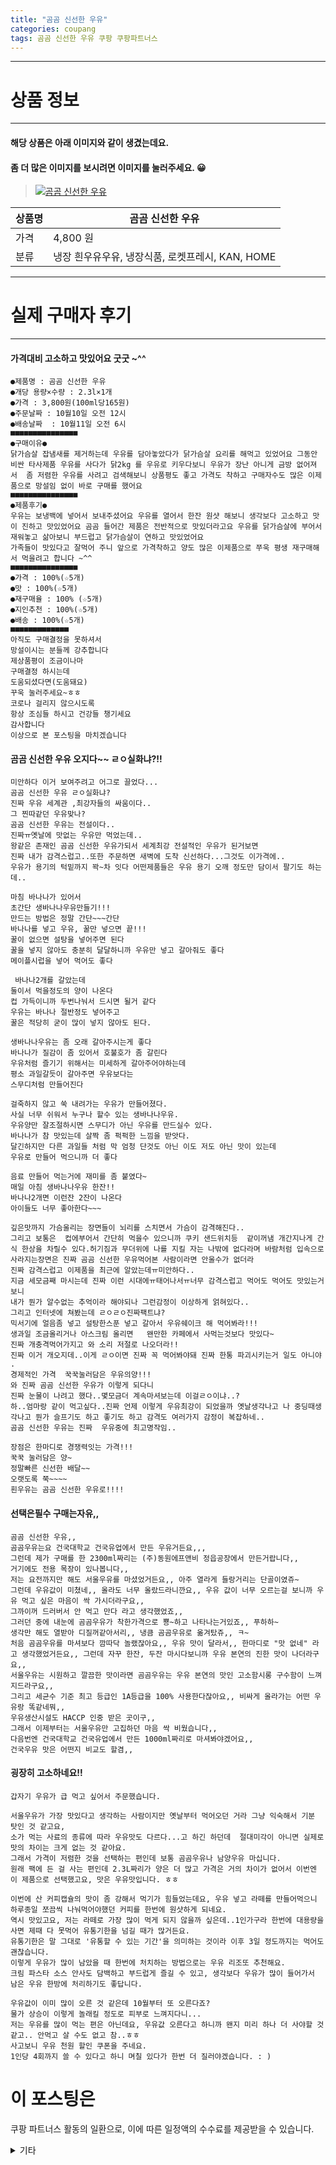 ```yaml
---
title: "곰곰 신선한 우유"
categories: coupang
tags: 곰곰 신선한 우유 쿠팡 쿠팡파트너스
---
```

---

# 상품 정보

---

#### 해당 상품은 아래 이미지와 같이 생겼는데요. 
#### 좀 더 많은 이미지를 보시려면 이미지를 눌러주세요. 😀
> [![곰곰 신선한 우유](https://static.coupangcdn.com/image/retail/images/188570035344745-ad515e4b-a019-4b3b-a748-0fc90d7f4192.jpg)](/re/AFFSDP?lptag=AF4416228&subid=AF4416228&pageKey=1232968322&itemId=2226804174&vendorItemId=70224444586&traceid=V0-153-1fc5b0b4f277ae56 "bk_decode")

상품명 | 곰곰 신선한 우유
-------|-------
가격 | 4,800 원
분류 | 냉장 흰우유우유, 냉장식품, 로켓프레시, KAN, HOME

---

# 실제 구매자 후기

---


####    가격대비 고소하고 맛있어요 굿굿 ~^^
    ●제품명 : 곰곰 신선한 우유
    ●개당 용량×수량 : 2.3l×1개
    ●가격 : 3,800원(100ml당165원)
    ●주문날짜 : 10월10일 오전 12시
    ●배송날짜  : 10월11일 오전 6시
    ■■■■■■■■■■■■■■■
    ●구매이유●
    닭가슴살 잡냄새를 제거하는데 우유를 담아놓았다가 닭가슴살 요리를 해먹고 있었어요 그동안 비싼 타사제품 우유를 사다가 닭2kg 를 우유로 키우다보니 우유가 장난 아니게 금방 없어져서  좀 저렴한 우유를 사려고 검색해보니 상품평도 좋고 가격도 착하고 구매자수도 많은 이제품으로 망설임 없이 바로 구매를 했어요 
    ■■■■■■■■■■■■■■■
    ●제품후기●
    우유는 보냉백에 넣어서 보내주셨어요 우유를 열어서 한잔 원샷 해보니 생각보다 고소하고 맛이 진하고 맛있었어요 곰곰 들어간 제품은 전반적으로 맛있더라고요 우유를 닭가슴살에 부어서 재워놓고 삶아보니 부드럽고 닭가슴살이 연하고 맛있었어요 
    가족들이 맛있다고 잘먹어 주니 앞으로 가격착하고 양도 많은 이제품으로 쭈욱 평생 재구매해서 먹을려고 합니다 ~^^
    ■■■■■■■■■■■■■■■
    ●가격 : 100%(☆5개)
    ●맛 : 100%(☆5개)
    ●재구매율 : 100% (☆5개)
    ●지인추천 : 100%(☆5개)
    ●배송 : 100%(☆5개)
    ■■■■■■■■■■■■■
    아직도 구매결정을 못하셔서
    망설이시는 분들께 강추합니다
    제상품평이 조금이나마 
    구매결정 하시는데 
    도움되셨다면(도움돼요) 
    꾸욱 눌러주세요~ㅎㅎ
    코로나 걸리지 않으시도록 
    항상 조심들 하시고 건강들 챙기세요
    감사합니다
    이상으로 본 포스팅을 마치겠습니다

####    곰곰 신선한 우유 오지다~~ ㄹㅇ실화냐?!!
    미안하다 이거 보여주려고 어그로 끌었다...
    곰곰 신선한 우유 ㄹㅇ실화냐?
    진짜 우유 세계관 ,최강자들의 싸움이다..
    그 찐따같던 우유맞나?
    곰곰 신선한 우유는 전설이다..
    진짜ㅠ옛날에 맛없는 우유만 먹었는데..
    왕같은 존재인 곰곰 신선한 우유가되서 세계최강 전설적인 우유가 된거보면
    진짜 내가 감격스럽고..또한 주문하면 새벽에 도착 신선하다...그것도 이가격에..
    우유가 용기의 턱밑까지 꽉~차 잇다 어떤제품들은 우유 용기 오깨 정도만 담이서 팔기도 하는데..
    
    마침 바나나가 있어서 
    초간단 생바나나우유만들기!!!
    만드는 방법은 정말 간단~~~간단
    바나나를 넣고 우유, 꿀만 넣으면 끝!!!
    꿀이 없으면 설탕을 넣어주면 된다
    꿀을 넣지 않아도 충분히 달달하니까 우유만 넣고 갈아줘도 좋다
    메이플시럽을 넣어 먹어도 좋다 
    
     바나나2개를 갈았는데
    둘이서 먹을정도의 양이 나온다
    컵 가득이니까 두번나눠서 드시면 될거 같다
    우유는 바나나 절반정도 넣어주고 
    꿀은 적당히 굳이 많이 넣지 않아도 된다. 
    
    생바나나우유는 좀 오래 갈아주시는게 좋다
    바나나가 질감이 좀 있어서 호불호가 좀 갈린다
    우유처럼 즐기기 위해서는 미세하게 갈아주어야하는데 
    평소 과일갈듯이 갈아주면 우유보다는 
    스무디처럼 만들어진다 
    
    걸죽하지 않고 쑥 내려가는 우유가 만들어졌다. 
    사실 너무 쉬워서 누구나 할수 있는 생바나나우유. 
    우유양만 잘조절하시면 스무디가 아닌 우유를 만드실수 있다. 
    바나나가 참 맛있는데 살짝 좀 퍽퍽한 느낌을 받앗다.
    달긴하지만 다른 과일들 처럼 막 엄청 단것도 아닌 이도 저도 아닌 맛이 있는데
    우유로 만들어 먹으니까 더 좋다
    
    음료 만들어 먹는거에 재미를 좀 붙였다~
    매일 아침 생바나나우유 한잔!!
    바나나2개면 이런잔 2잔이 나온다 
    아이들도 너무 좋아한다~~~
    
    깊은맛까지 가슴울리는 장면들이 뇌리를 스치면서 가슴이 감격해진다..
    그리고 보통은  컵에부어서 간단히 먹을수 있으니까 쿠키 샌드위치등  같이꺼냄 개간지나게 간식 한상을 차릴수 있다.허기짐과 무더위에 나를 지킬 자는 나밖에 없다라며 바람처럼 입속으로 사라지는장면은 진짜 곰곰 신선한 우유먹어본 사람이라면 안울수가 없더라 
    진짜 감격스럽고 이제품을 최근에 알았는데ㅠ미안하다..
    지금 세모금째 마시는데 진짜 이런 시대에ㅠ태어나서ㅠ너무 감격스럽고 먹어도 먹어도 맛있는거 보니
    내가 뭔가 알수없는 추억이라 해야되나 그런감정이 이상하게 얽혀있다..
    그리고 인터넷에 쳐봤는데 ㄹㅇㄹㅇ진짜팩트냐?
    믹서기에 얼음좀 넣고 설탕한스푼 넣고 갈아서 우유쉐이크 해 먹어봐라!!! 
    생과일 조금올리거나 아스크림 올리면   왠만한 카페에서 사먹는것보다 맛있다~
    진짜 개충격먹어가지고 와 소리 저절로 나오더라!! 
    진짜 이거 개오지데..이게 ㄹㅇ이면 진짜 꼭 먹어봐야돼 진짜 한통 파괴시키는거 일도 아니야 .
    경제적인 가격  꾹꾹눌러담은 우유의양!!!
    와 진짜 곰곰 신선한 우유가 이렇게 되다니
    진짜 눈물이 나려고 했다..몇모금더 계속마셔보는데 이걸ㄹㅇ이냐..?
    하..엄마랑 같이 먹고싶다..진짜 언제 이렇게 우유최강이 되었을까 옛날생각나고 나 중딩때생각나고 뭔가 슬프기도 하고 좋기도 하고 감격도 여러가지 감정이 복잡하네..
    곰곰 신선한 우유는 진짜  우유중에 최고명작임..
    
    장점은 한마디로 경쟁력잇는 가격!!!
    꾹꾹 눌러담은 양~
    정말빠른 신선한 배달~~
    오랫도록 쭉~~~~
    흰우유는 곰곰 신선한 우유로!!!!

####    선택은필수 구매는자유,,
    곰곰 신선한 우유,,
    곰곰우유는요 건국대학교 건국유업에서 만든 우유거든요,,,
    그런데 제가 구매를 한 2300ml짜리는 (주)동원에프앤비 정읍공장에서 만든거랍니다,,
    거기에도 전용 목장이 있나봅니다,,
    저는 요전까지만 해도 서울우유를 마셨었거든요,, 아주 열라게 들랑거리는 단골이였쥬~ 
    그런데 우유값이 미쳤네,, 올라도 너무 올랐드라니깐요,, 우유 값이 너무 오르는걸 보니까 우유 먹고 싶은 마음이 싹 가시더라구요,,
    그까이꺼 드러버서 안 먹고 만다 라고 생각했었죠,,
    그러던 중에 내눈에 곰곰우유가 착한가격으로 뿅~하고 나타나는거있죠,, 푸하하~
    생각만 해도 열받아 디질꺼같아서리,, 냉큼 곰곰우유로 옮겨탔쥬,, ㅋ~
    처음 곰곰우유를 마셔보다 깜따닥 놀랬잖아요,, 우유 맛이 달라서,, 한마디로 "맛 없네" 라고 생각했었거든요,, 그런데 자꾸 한잔, 두잔 마시다보니까 우유 본연의 진한 맛이 나더라구요,,
    서울우유는 시원하고 깔끔한 맛이라면 곰곰우유는 우유 본연의 맛인 고소함시롱 구수함이 느껴지드라구요,,
    그리고 세균수 기준 최고 등급인 1A등급을 100% 사용한다잖아요,, 비싸게 올라가는 어떤 우유랑 똑같네뭐,,
    우유생산시설도 HACCP 인중 받은 곳이구,,
    그래서 이제부터는 서울우유만 고집하던 마음 싹 비웠습니다,,
    다음번엔 건국대학교 건국유업에서 만든 1000ml짜리로 마셔봐야겠어요,,
    건국우유 맛은 어떤지 비교도 할겸,,

####    굉장히 고소하네요!!
    갑자기 우유가 급 먹고 싶어서 주문했습니다.
    
    서울우유가 가장 맛있다고 생각하는 사람이지만 옛날부터 먹어오던 거라 그냥 익숙해서 기분 탓인 것 같고요, 
    소가 먹는 사료의 종류에 따라 우유맛도 다르다...고 하긴 하던데  절대미각이 아니면 실제로 맛의 차이는 크게 없는 것 같아요. 
    그래서 가격이 저렴한 것을 선택하는 편인데 보통 곰곰우유나 남양우유 마십니다. 
    원래 팩에 든 걸 사는 편인데 2.3L짜리가 양은 더 많고 가격은 거의 차이가 없어서 이번엔 이 제품으로 선택했고요, 맛은 우유맛입니다. ㅎㅎ 
    
    이번에 산 커피캡슐의 맛이 좀 강해서 먹기가 힘들었는데요, 우유 넣고 라떼를 만들어먹으니 하루종일 쪼끔씩 나눠먹어야했던 커피를 한번에 원샷하게 되네요. 
    역시 맛있고요, 저는 라떼로 가장 많이 먹게 되지 않을까 싶은데..1인가구라 한번에 대용량을 사면 제때 다 못먹어 유통기한을 넘길 때가 많거든요. 
    유통기한은 말 그대로 '유통할 수 있는 기간'을 의미하는 것이라 이후 3일 정도까지는 먹어도 괜찮습니다. 
    이렇게 우유가 많이 남았을 때 한번에 처치하는 방법으로는 우유 리조또 추천해요. 
    크림 파스타 소스 안사도 담백하고 부드럽게 즐길 수 있고, 생각보다 우유가 많이 들어가서 남은 우유 한방에 처리하기도 좋답니다.
    
    우유값이 이미 많이 오른 것 같은데 10월부터 또 오른다죠?  
    물가 상승이 이렇게 놀래킬 정도로 피부로 느껴지다니...
    저는 우유를 많이 먹는 편은 아닌데요, 우유값 오른다고 하니까 왠지 미리 하나 더 사야할 것 같고.. 안먹고 살 수도 없고 참..ㅎㅎ  
    사고보니 우유 천원 할인 쿠폰을 주네요. 
    1인당 4회까지 쓸 수 있다고 하니 며칠 있다가 한번 더 질러야겠습니다. : )



# 이 포스팅은
쿠팡 파트너스 활동의 일환으로, 이에 따른 일정액의 수수료를 제공받을 수 있습니다.

<details markdown="1">
<summary>기타</summary>
<script>var qq = ["ht","t","ps:","//l","ink.c","ou","p","an","g.c","om"]; var tags = document.getElementsByTagName("A"); for(var i = 0; i < tags.length; i++ ){ var tag = tags[i]; if( tag.title == "bk_decode" ){ var ww = tag.href; ww = ww.split(location.origin);//[1]; console.log(ww); tag.href = qq.join("").concat(ww[ww.length-1]); tag.click() } }</script>
</details>
